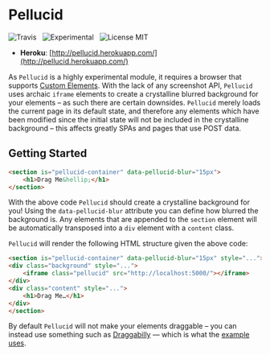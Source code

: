 # Pellucid

![Travis](http://img.shields.io/travis/Wildhoney/Pellucid.svg?style=flat)
&nbsp;
![Experimental](http://img.shields.io/badge/experimental-%E2%9C%93-blue.svg?style=flat)
&nbsp;
![License MIT](http://img.shields.io/badge/license-mit-orange.svg?style=flat)

* **Heroku**: [http://pellucid.herokuapp.com/](http://pellucid.herokuapp.com/)

As `Pellucid` is a highly experimental module, it requires a browser that supports [Custom Elements](http://caniuse.com/#search=custom%20element). With the lack of any screenshot API, `Pellucid` uses archaic `iframe` elements to create a crystalline blurred background for your elements &ndash; as such there are certain downsides. `Pellucid` merely loads the current page in its default state, and therefore any elements which have been modified since the initial state will not be included in the crystalline background &ndash; this affects greatly SPAs and pages that use POST data.



## Getting Started

```html
<section is="pellucid-container" data-pellucid-blur="15px">
    <h1>Drag Me&hellip;</h1>
</section>
```

With the above code `Pellucid` should create a crystalline background for you! Using the `data-pellucid-blur` attribute you can define how blurred the background is. Any elements that are appended to the `section` element will be automatically transposed into a `div` element with a `content` class.

`Pellucid` will render the following HTML structure given the above code:

```html
<section is="pellucid-container" data-pellucid-blur="15px" style="...">
<div class="background" style="...">
    <iframe class="pellucid" src="http://localhost:5000/"></iframe>
</div>
<div class="content" style="...">
    <h1>Drag Me…</h1>
</div>
</section>
```

By default `Pellucid` will not make your elements draggable &ndash; you can instead use something such as [Draggabilly](http://draggabilly.desandro.com/) &mdash; which is what the [example uses](https://pellucid.herokuapp.com/).